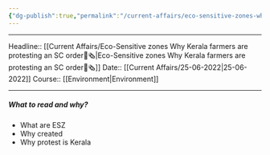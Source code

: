 ```yaml
---
{"dg-publish":true,"permalink":"/current-affairs/eco-sensitive-zones-why-kerala-farmers-are-protesting-an-sc-order/","dgHomeLink":true,"dgPassFrontmatter":false}
---
```


----
Headline:: [[Current Affairs/Eco-Sensitive zones Why Kerala farmers are protesting an SC order📰🗞️|Eco-Sensitive zones Why Kerala farmers are protesting an SC order📰🗞️]]
Date:: [[Current Affairs/25-06-2022|25-06-2022]]
Course:: [[Environment|Environment]] 

----
##### What to read and why? 
- What are ESZ
- Why created 
- Why protest is Kerala
